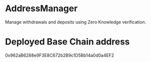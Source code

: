 # AddressManager
Manage withdrawals and deposits using Zero Knowledge verification.

# Deployed Base Chain address
0x962aB6288e9F3E8C672b2B9c1D5Bb14a0d0a4EF2